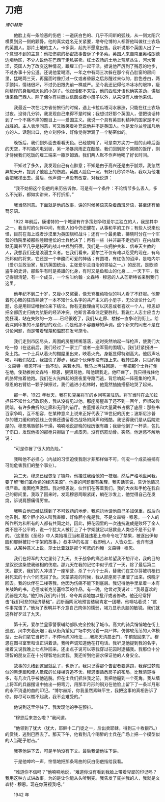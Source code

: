 # 刀疤

*博尔赫斯*

　　他脸上有一条险恶的伤疤：一道灰白色的、几乎不间断的弧线，从一侧太阳穴横贯到另一侧的颧骨。他的真实姓名无关紧要，塔夸伦博的人都管他叫做红土农场的英国人。那片土地的主人，卡多索，起先不愿意出售。我听说那个英国人出了一个意想不到的主意：他把伤疤的秘密故事告诉了卡多索。英国人来自南里奥格朗德边境地区，不少人说他在巴西干走私买卖。红土农场的土地上荒草丛生，河水苦涩，英国人为了改变这种情况，跟雇工们一起干活。据说他严厉到了残忍的地步，不过办事十分公道。还说他爱喝酒，一年之中有两三次躲在那个有凸肚窗的房间里，猛喝两三天，再露面时像打过一仗或者昏厥之后苏醒过来似的，脸色苍白，两手颤抖，情绪很坏，不过仍旧跟先前一样威严。至今我还记得他冷冰冰的眼神，瘦削精悍的身躯和灰色的小胡子。他跟谁都不来往，他的西班牙语也确实差劲，讲起话来像巴西人。除了偶尔有些商业信函或者小册子以外，从来没有人给他来信。

　　我最近一次在北方省份旅行的时候，遇上卡拉瓜塔河水暴涨，只能在红土农场过夜。没待几分钟，我发现自己来得不是时候；我想讨好那个英国人，便把谈话转到了一个不痛不痒的题目上——爱国主义。我说一个具有英吉利精神的国家是不可战胜的。主人表示同意，可又微笑着补充说他并不是英国人。他是爱尔兰登加凡地方的人。话刚出口，他立刻停住，好像觉得泄漏了一个秘密似的。

　　晚饭后，我们到外面去看看天色。已经放晴了，可是南方尖刀一般的山峰后面的天空，不时被闪电划破，另一场暴风雨正在酝酿。我们回到那个简陋的饭厅，刚才侍候我们吃饭的雇工端来一瓶罗姆酒。我们两人默不作声地喝了好长时间。

　　不知过了多久，我发现自己有点醉意；不知是由于高兴还是由于腻烦，我忽然异想天开，提到了他脸上的伤疤。英国人脸色一沉，有好几秒钟冷场，我以为他准会把我撵出去。最后，他声调一点没有改变，对我说道：

　　“我不妨把这个伤疤的来历告诉你，可是有一个条件：不论情节多么丢人，多么不光彩，都如实讲来，不打折扣。”

　　我当然同意。下面就是他的故事，讲的时候英语夹杂着西班牙语，甚至还有葡萄牙语。

　　1922 年前后，康诺特的一个城里有许多策划争取爱尔兰独立的人，我是其中之一。我当时的伙伴中间，有些人如今仍旧健在，从事和平的工作；有些人说来也怪，目前在海上或者沙漠里为英国旗帜战斗；还有一个最勇敢，拂晓时分在一个军营的场院里被那些睡眼惺忪的士兵枪决了；再有一些（并非最不走运的）在内战默默无闻甚至几乎是秘密的战斗中找到归宿。我们是一伙拥护共和、信奉天主教的人，我想我们还是浪漫主义者。在我们看来，爱尔兰不仅有难以忍受的现在，有乌托邦似的将来，它还是一个辛酸而可爱的神话；有圆塔，有红色的沼泽，是帕内尔（爱尔兰政治家，反抗英国统治、主张爱尔兰自治的领袖之一。）的反抗，是歌颂盗牛的史诗，那些牛有时是英雄的化身，有时又是鱼和山的化身……一天下午，我记得很清楚，有一个成员，一个名叫约翰 · 文森特 · 穆恩的人从芒斯特省来到我们这里。

　　他年纪不到二十岁，又瘦小又窝囊，像无脊椎动物似的叫人看了不舒服。他带着死心眼的狂热熟读了一本不知什么名字的共产主义的小册子，无论谈论什么问题，总是用辩证唯物论来下结论。你有无数理由可以厌恶或者喜欢一个人，穆恩却把全部历史归纳为肮脏的经济冲突。他断言革命注定要胜利。我说仁人志士应当力挽狂澜，站在失败的一方……已经很晚了，我们从走廊、楼梯一直争论到街上。给我深刻印象的不是穆思的观点，而是他那不容置辩的声调。这个新来的同志不是在讨论问题，而是带着轻蔑和愠怒在发号施令。

　　我们走到市区尽头，周围的房屋稀稀落落，这时突然响起一阵枪声，使我们大吃一惊（在这前后，我们经过了一家工厂或者一座军营的围墙）。我们赶紧拐进一条土路。一个士兵从着火的棚屋里出来，映着火光，身躯显得特别高大。他厉声吆喝，叫我们站住，我加快了脚步，我那个伙伴却没有跟上来。我转过身，只见约翰 · 文森特 · 穆恩吓得一动不动，呆若木鸡。我马上再往回跑，一拳把那个士兵打倒在地，使劲推推文森特 · 穆恩，狠狠骂他，叫他跟我走。他吓瘫了，我只得拽住他的胳臂拉着他跑。我们在火光四起的黑夜里夺路而逃，背后响起一阵密集的枪声。穆恩的右臂给一颗子弹擦过，我们逃进小松林时，他竟然抽抽搭搭地哭了起来。

　　那一年，1922 年秋天，我在贝克莱将军的乡间宅第驻防。将军当时在孟加拉担任不知什么行政职务，我从没有见过他。那座房屋盖了还不到一百年，但很破败阴暗，有许多曲折的走廊和无用的前厅。古董摆设和大量藏书占据了底层：那些书百家争鸣，互不相容，在某种意义上说来正好代表了19世纪的历史；波斯尼沙普尔的腰刀缓和的弧线上仿佛还遗留着古战场的风声和残酷。我记得我们是从后院进屋的。穆恩嘴唇颤抖干燥，喃喃地说那晚的经历很有趣；我替他倒了一杯茶，包扎了伤口，发现他挨的那枪只擦破了一点皮肉，没有伤筋动骨。突然，他迷惑不解地说：

　　“可是你冒了很大的危险。”

　　我叫他不必担心（内战的习惯迫使我刚才非那样做不可，何况一个成员被捕有可能危害我们的整个事业）。

　　第二天，穆恩已经恢复了镇静。他接过我给他的一枝烟，然后严格地盘问我，要了解“我们革命党的经济来源”。他提的问题很有条理，我实话实说，告诉他情况很严重。南面枪声激烈。我对穆恩说，伙伴们在等着我们。我的大衣和手枪在我自己的房间里，我取了回来时，发现穆恩两眼紧闭，躺在沙发上，他觉得自己在发烧，诉说肩膀痛得厉害。

　　我明白他已经怯懦到了不可救药的地步，我尴尬地请他自己多加保重，然后向他告别。那个胆小的人叫我害臊，好像胆小鬼是我，不是文森特 · 穆恩。一个人的所作所为和所有的人都有共同之处，因此，把花园里的一次违抗说成是败坏了全人类不是不公平的，说一个犹太人被钉上了十字架就足以拯救全人类也不是不公平的。（这里指《圣经》中人类始祖亚当和夏娃违犯上帝命令吃了禁果，被逐出伊甸园和耶稣被钉十字架的故事。）叔本华的名言：我即他人，人皆众生，也许有道理。从某种意义上说，莎士比亚就是那个可悲的约翰 · 文森特 · 穆恩。

　　我们在将军的大宅里待了九天。关于战争的痛苦和希望我不想评论，我的目的是叙说这条使我破相的伤疤。那九天在我的记忆中似乎成了一天，除了最后第二天。那天，我们的人冲进了一座军营，杀了十六个士兵，替我们在艾尔芬被机枪扫射死去的十六个同志报了仇。天蒙蒙亮的时候，我从那座房子里溜了出来，傍晚才回去。我的伙伴在二楼等我，他因为伤痛不能下到底层。我记得他手里拿着一本有关战略的书，毛德或者克劳塞维茨的作品。有一晚，他曾对我说过：“我最喜欢的武器是大炮。”他打听我们的计划，夸夸其谈地加以批评或者修改。他还经常抨击“我们可悲的经济基础”，武断而阴沉地预言结局肯定一团糟。他嘀咕着说：“这件事完蛋了。”他为了表明并不介意自己肉体的懦弱，竭力显示头脑的敏锐。我们就这样好歹过了九天。

　　第十天，爱尔兰皇家警察辅助部队完全控制了城市。高大的骑兵悄悄地在街上巡逻，风中夹着灰烟；我从街角望见广场中央吊着一具尸体，仿佛软荡荡的人体模型，士兵们拿它当靶子，不停地练习枪法……我那天清晨出门，午前就回来了。穆恩在图书室里和谁正讲着话，我听声调知道他在打电话。我听见他提到我的名字，接着又说我晚上七点钟回来，还出点子说可以等我穿过花园时逮捕我。我那位十分理智的朋友正在十分理智地出卖我。我还听到他要求保证他的人身安全。

　　故事的头绪到这里就乱了，也断了。我只记得那个告密者要逃跑，我穿过梦魔似的黑走廊和使人晕眩的长楼梯穷追不舍。穆恩很熟悉房子的布局，比我清楚得多，有几次几乎被他逃脱。但在士兵们抓住我之前，我把他逼到一个死角。我从墙上将军的兵器摆设中抽出一把弯刀，用那半月形的钢刃在他脸上留下了一条半月形的永不消退的血的印记。“博尔赫斯，你我虽然素昧平生，我把这事的真相告诉了你。你尽可以瞧不起我，我不会难受的。”

　　他说到这里停住了。我发现他的手在颤抖。

　　“穆恩后来怎么啦？”我问道。

　　“他领到了犹大（犹大，耶稣十二门徒之一，后出卖耶稣，得到三十枚银币。）的赏钱，逃到巴西去了。那天下午，他看到几个喝醉的士兵在广场上把一个模型似的人当靶子射击。”

　　我等他讲下去，可是半晌没有下文。最后我请他往下讲。

　　于是他呻吟一声，怜惜地把那条弯曲的灰白伤疤指给我看。

　　“难道你不信吗？”他喃喃地说，“难道你没有看到我脸上带着卑鄙的印记吗？我用这种方式讲故事，为的是让你能从头听到完。我告发了庇护我的人，我就是文森特 · 穆恩。现在你蔑视我吧。”

　　1942 年